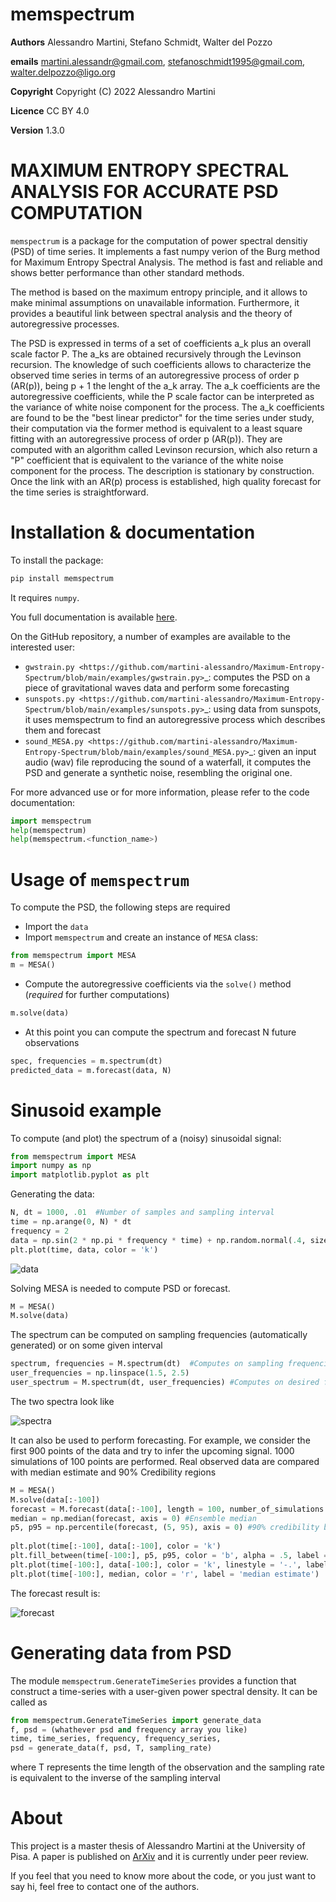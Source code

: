 memspectrum
===========

**Authors** Alessandro Martini, Stefano Schmidt, Walter del Pozzo

**emails** martini.alessandr@gmail.com, stefanoschmidt1995@gmail.com, walter.delpozzo@ligo.org

**Copyright** Copyright (C) 2022 Alessandro Martini

**Licence** CC BY 4.0

**Version** 1.3.0

MAXIMUM ENTROPY SPECTRAL ANALYSIS FOR ACCURATE PSD COMPUTATION
=================================================================

`memspectrum` is a package for the computation of power spectral densitiy (PSD) of time series. 
It implements a fast numpy verion of the Burg method for Maximum Entropy Spectral Analysis.
The method is fast and reliable and shows better performance than other standard methods.

The method is based on the maximum entropy principle, and it allows to make minimal
 assumptions on unavailable information. Furthermore, it provides a beautiful link between spectral 
 analysis and the theory of autoregressive processes.

The PSD is expressed in terms of a set of coefficients a_k plus an overall scale factor P.
The a_ks are obtained recursively through the Levinson recursion.
The knowledge of such coefficients allows to characterize the observed time series in terms of 
an autoregressive process of order p (AR(p)), being p + 1 the lenght of the a_k array.
The a_k coefficients are the autoregressive coefficients, while the P scale factor can be interpreted 
as the variance of white noise component for the process. 
The a_k coefficients are found to be the "best linear predictor" for the time series under study,
their computation via the former method is equivalent to a least square fitting with an autoregressive
process of order p (AR(p)). They are computed with an algorithm called Levinson recursion, which also return a "P" coefficient that is equivalent to the variance of the white noise component for the process. The description is stationary by construction. 
Once the link with an AR(p) process is established, high quality forecast for the time series is straightforward.

Installation & documentation
=======================
To install the package:

```Bash
pip install memspectrum
```

It requires `numpy`.

You full documentation is available [here](link/to/docs).

On the GitHub repository, a number of examples are available to the interested user:

* `gwstrain.py <https://github.com/martini-alessandro/Maximum-Entropy-Spectrum/blob/main/examples/gwstrain.py>`_: computes the PSD on a piece of gravitational waves data and perform some forecasting
* `sunspots.py <https://github.com/martini-alessandro/Maximum-Entropy-Spectrum/blob/main/examples/sunspots.py>`_: using data from sunspots, it uses memspectrum to find an autoregressive process which describes them and forecast
* `sound_MESA.py <https://github.com/martini-alessandro/Maximum-Entropy-Spectrum/blob/main/examples/sound_MESA.py>`_: given an input audio (wav) file reproducing the sound of a waterfall, it computes the PSD and generate a synthetic noise, resembling the original one.

For more advanced use or for more information, please refer to the code documentation:

```Python
import memspectrum
help(memspectrum)
help(memspectrum.<function_name>)
```

Usage of `memspectrum`
====================

To compute the PSD, the following steps are required

+ Import the `data`
+ Import `memspectrum` and create an instance of `MESA` class:


```Python
from memspectrum import MESA
m = MESA()
```

+ Compute the autoregressive coefficients via the `solve()` method (*required* for further computations)

```Python
m.solve(data)
```

+ At this point you can compute the spectrum and forecast N future observations

```Python
spec, frequencies = m.spectrum(dt)
predicted_data = m.forecast(data, N)
```

Sinusoid example 
================
To compute (and plot) the spectrum of a (noisy) sinusoidal signal:
```Python
from memspectrum import MESA 
import numpy as np
import matplotlib.pyplot as plt
```

Generating the data: 
```Python
N, dt = 1000, .01  #Number of samples and sampling interval
time = np.arange(0, N) * dt
frequency = 2  
data = np.sin(2 * np.pi * frequency * time) + np.random.normal(.4, size = 1000) 
plt.plot(time, data, color = 'k')
```
	
![data](docs/img/Data.jpeg)
   
   
   
Solving MESA is needed to compute PSD or forecast. 

```Python
M = MESA() 
M.solve(data) 
```

The spectrum can be computed on sampling frequencies (automatically generated) or on 
some given interval 

```Python
spectrum, frequencies = M.spectrum(dt)  #Computes on sampling frequencies 
user_frequencies = np.linspace(1.5, 2.5)
user_spectrum = M.spectrum(dt, user_frequencies) #Computes on desired frequency grid
```
	
The two spectra look like

![spectra](docs/img/Spectrum.jpeg)
   
   
It can also be used to perform forecasting. For example, we consider the first 900 points 
of the data and try to infer the upcoming signal. 1000 simulations of 100 points are performed.
Real observed data are compared with median estimate and 90% Credibility regions 

```Python
M = MESA() 
M.solve(data[:-100]) 
forecast = M.forecast(data[:-100], length = 100, number_of_simulations = 1000, include_data = False) 
median = np.median(forecast, axis = 0) #Ensemble median 
p5, p95 = np.percentile(forecast, (5, 95), axis = 0) #90% credibility boundaries
	
plt.plot(time[:-100], data[:-100], color = 'k')
plt.fill_between(time[-100:], p5, p95, color = 'b', alpha = .5, label = '90% Cr.') 
plt.plot(time[-100:], data[-100:], color = 'k', linestyle = '-.', label = 'Observed data') 
plt.plot(time[-100:], median, color = 'r', label = 'median estimate') 
```

The forecast result is: 

![forecast](docs/img/Forecast.jpeg)


Generating data from PSD
========================

The module ``memspectrum.GenerateTimeSeries`` provides a function that construct a time-series with a user-given power spectral density. It can be called as 

```Python
from memspectrum.GenerateTimeSeries import generate_data
f, psd = (whathever psd and frequency array you like)
time, time_series, frequency, frequency_series,
psd = generate_data(f, psd, T, sampling_rate)
```
	
where T represents the time length of the observation and the sampling rate is equivalent to the inverse of the sampling interval
 

About
=====

This project is a master thesis of Alessandro Martini at the University of Pisa. A paper is published on [ArXiv](https://arxiv.org/abs/2106.09499) and it is currently under peer review.

If you feel that you need to know more about the code, or you just want to say hi, feel free to contact one of the authors.
